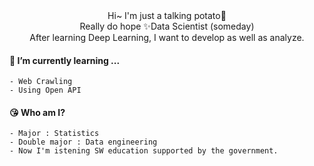 <div align="center">
  
  <br><br>
  Hi~ I'm just a talking potato🥔 <br>
  Really do hope ✨Data Scientist (someday) <br>
  After learning Deep Learning, I want to develop as well as analyze.
</div>

  #### 🌱 I’m currently learning ...
    - Web Crawling
    - Using Open API

  #### 😘 Who am I?
    - Major : Statistics
    - Double major : Data engineering
    - Now I'm istening SW education supported by the government.




<!--
**berrymix13/berrymix13** is a ✨ _special_ ✨ repository because its `README.md` (this file) appears on your GitHub profile.

Here are some ideas to get you started:

- 🔭 I’m currently working on ...
- 🌱 I’m currently learning ...
- 👯 I’m looking to collaborate on ...
- 🤔 I’m looking for help with ...
- 💬 Ask me about ...
- 📫 How to reach me: ...
- 😄 Pronouns: ...
- ⚡ Fun fact: ...
-->
